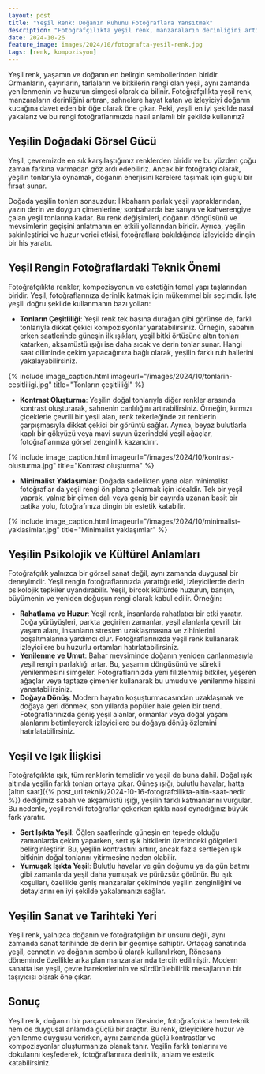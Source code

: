 ```yaml
---
layout: post
title: "Yeşil Renk: Doğanın Ruhunu Fotoğraflara Yansıtmak"
description: "Fotoğrafçılıkta yeşil renk, manzaraların derinliğini artıran, sahnelere hayat katan bir öğe olarak öne çıkar."
date: 2024-10-26
feature_image: images/2024/10/fotografta-yesil-renk.jpg
tags: [renk, kompozisyon]
---
```


Yeşil renk, yaşamın ve doğanın en belirgin sembollerinden biridir. Ormanların, çayırların, tarlaların ve bitkilerin rengi olan yeşil, aynı zamanda yenilenmenin ve huzurun simgesi olarak da bilinir. Fotoğrafçılıkta yeşil renk, manzaraların derinliğini artıran, sahnelere hayat katan ve izleyiciyi doğanın kucağına davet eden bir öğe olarak öne çıkar. Peki, yeşili en iyi şekilde nasıl yakalarız ve bu rengi fotoğraflarımızda nasıl anlamlı bir şekilde kullanırız?

<!--more-->

## Yeşilin Doğadaki Görsel Gücü

Yeşil, çevremizde en sık karşılaştığımız renklerden biridir ve bu yüzden çoğu zaman farkına varmadan göz ardı edebiliriz. Ancak bir fotoğrafçı olarak, yeşilin tonlarıyla oynamak, doğanın enerjisini karelere taşımak için güçlü bir fırsat sunar.

Doğada yeşilin tonları sonsuzdur: İlkbaharın parlak yeşil yapraklarından, yazın derin ve doygun çimenlerine; sonbaharda ise sarıya ve kahverengiye çalan yeşil tonlarına kadar. Bu renk değişimleri, doğanın döngüsünü ve mevsimlerin geçişini anlatmanın en etkili yollarından biridir. Ayrıca, yeşilin sakinleştirici ve huzur verici etkisi, fotoğraflara bakıldığında izleyicide dingin bir his yaratır.

## Yeşil Rengin Fotoğraflardaki Teknik Önemi

Fotoğrafçılıkta renkler, kompozisyonun ve estetiğin temel yapı taşlarından biridir. Yeşil, fotoğraflarınıza derinlik katmak için mükemmel bir seçimdir. İşte yeşili doğru şekilde kullanmanın bazı yolları:

- **Tonların Çeşitliliği**: Yeşil renk tek başına durağan gibi görünse de, farklı tonlarıyla dikkat çekici kompozisyonlar yaratabilirsiniz. Örneğin, sabahın erken saatlerinde güneşin ilk ışıkları, yeşil bitki örtüsüne altın tonları katarken, akşamüstü ışığı ise daha sıcak ve derin tonlar sunar. Hangi saat diliminde çekim yapacağınıza bağlı olarak, yeşilin farklı ruh hallerini yakalayabilirsiniz.

{% include image_caption.html imageurl="/images/2024/10/tonlarin-cesitliligi.jpg" title="Tonların çeşitliliği" %}

- **Kontrast Oluşturma**: Yeşilin doğal tonlarıyla diğer renkler arasında kontrast oluşturarak, sahnenin canlılığını artırabilirsiniz. Örneğin, kırmızı çiçeklerle çevrili bir yeşil alan, renk tekerleğinde zıt renklerin çarpışmasıyla dikkat çekici bir görüntü sağlar. Ayrıca, beyaz bulutlarla kaplı bir gökyüzü veya mavi suyun üzerindeki yeşil ağaçlar, fotoğraflarınıza görsel zenginlik kazandırır.

{% include image_caption.html imageurl="/images/2024/10/kontrast-olusturma.jpg" title="Kontrast oluşturma" %}

- **Minimalist Yaklaşımlar**: Doğada sadelikten yana olan minimalist fotoğraflar da yeşil rengi ön plana çıkarmak için idealdir. Tek bir yeşil yaprak, yalnız bir çimen dalı veya geniş bir çayırda uzanan basit bir patika yolu, fotoğrafınıza dingin bir estetik katabilir.

{% include image_caption.html imageurl="/images/2024/10/minimalist-yaklasimlar.jpg" title="Minimalist yaklaşımlar" %}

## Yeşilin Psikolojik ve Kültürel Anlamları

Fotoğrafçılık yalnızca bir görsel sanat değil, aynı zamanda duygusal bir deneyimdir. Yeşil rengin fotoğraflarınızda yarattığı etki, izleyicilerde derin psikolojik tepkiler uyandırabilir. Yeşil, birçok kültürde huzurun, barışın, büyümenin ve yeniden doğuşun rengi olarak kabul edilir. Örneğin:

- **Rahatlama ve Huzur**: Yeşil renk, insanlarda rahatlatıcı bir etki yaratır. Doğa yürüyüşleri, parkta geçirilen zamanlar, yeşil alanlarla çevrili bir yaşam alanı, insanların stresten uzaklaşmasına ve zihinlerini boşaltmalarına yardımcı olur. Fotoğraflarınızda yeşil renk kullanarak izleyicilere bu huzurlu ortamları hatırlatabilirsiniz.
- **Yenilenme ve Umut**: Bahar mevsiminde doğanın yeniden canlanmasıyla yeşil rengin parlaklığı artar. Bu, yaşamın döngüsünü ve sürekli yenilenmesini simgeler. Fotoğraflarınızda yeni filizlenmiş bitkiler, yeşeren ağaçlar veya taptaze çimenler kullanarak bu umudu ve yenilenme hissini yansıtabilirsiniz.
- **Doğaya Dönüş**: Modern hayatın koşuşturmacasından uzaklaşmak ve doğaya geri dönmek, son yıllarda popüler hale gelen bir trend. Fotoğraflarınızda geniş yeşil alanlar, ormanlar veya doğal yaşam alanlarını betimleyerek izleyicilere bu doğaya dönüş özlemini hatırlatabilirsiniz.

## Yeşil ve Işık İlişkisi

Fotoğrafçılıkta ışık, tüm renklerin temelidir ve yeşil de buna dahil. Doğal ışık altında yeşilin farklı tonları ortaya çıkar. Güneş ışığı, bulutlu havalar, hatta [altın saat]({% post_url teknik/2024-10-16-fotografcilikta-altin-saat-nedir %}) dediğimiz sabah ve akşamüstü ışığı, yeşilin farklı katmanlarını vurgular. Bu nedenle, yeşil renkli fotoğraflar çekerken ışıkla nasıl oynadığınız büyük fark yaratır.

- **Sert Işıkta Yeşil**: Öğlen saatlerinde güneşin en tepede olduğu zamanlarda çekim yaparken, sert ışık bitkilerin üzerindeki gölgeleri belirginleştirir. Bu, yeşilin kontrastını artırır, ancak fazla sertleşen ışık bitkinin doğal tonlarını yitirmesine neden olabilir.
- **Yumuşak Işıkta Yeşil**: Bulutlu havalar ve gün doğumu ya da gün batımı gibi zamanlarda yeşil daha yumuşak ve pürüzsüz görünür. Bu ışık koşulları, özellikle geniş manzaralar çekiminde yeşilin zenginliğini ve detaylarını en iyi şekilde yakalamanızı sağlar.

## Yeşilin Sanat ve Tarihteki Yeri

Yeşil renk, yalnızca doğanın ve fotoğrafçılığın bir unsuru değil, aynı zamanda sanat tarihinde de derin bir geçmişe sahiptir. Ortaçağ sanatında yeşil, cennetin ve doğanın sembolü olarak kullanılırken, Rönesans döneminde özellikle arka plan manzaralarında tercih edilmiştir. Modern sanatta ise yeşil, çevre hareketlerinin ve sürdürülebilirlik mesajlarının bir taşıyıcısı olarak öne çıkar.

## Sonuç

Yeşil renk, doğanın bir parçası olmanın ötesinde, fotoğrafçılıkta hem teknik hem de duygusal anlamda güçlü bir araçtır. Bu renk, izleyicilere huzur ve yenilenme duygusu verirken, aynı zamanda güçlü kontrastlar ve kompozisyonlar oluşturmanıza olanak tanır. Yeşilin farklı tonlarını ve dokularını keşfederek, fotoğraflarınıza derinlik, anlam ve estetik katabilirsiniz.